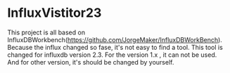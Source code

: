 # InfluxVistitor23
This project is all based on InfluxDBWorkbench(https://github.com/JorgeMaker/InfluxDBWorkBench).
Because the influx changed so fase, it's not easy to find a tool. 
This tool is changed for influxdb version 2.3. For the version 1.x , it can not be used. And for 
other version, it's should be changed by yourself.
